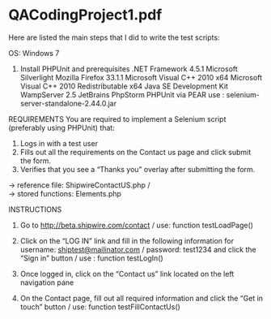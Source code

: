 QACodingProject1.pdf
====================
Here are listed the main steps that I did to write the test scripts:

OS: Windows 7 
1. Install PHPUnit and prerequisites
.NET Framework 4.5.1
Microsoft Silverlight
Mozilla Firefox 33.1.1
Microsoft Visual C++ 2010 x64
Microsoft Visual C++ 2010 Redistributable x64
Java SE Development Kit
WampServer 2.5
JetBrains PhpStorm
 PHPUnit via PEAR
use : selenium-server-standalone-2.44.0.jar

REQUIREMENTS
You are required to implement a Selenium script (preferably using PHPUnit) that:
1. Logs in with a test user 
2. Fills out all the requirements on the Contact us page and click submit the form. 
3. Verifies that you see a “Thanks you” overlay after submitting the form.

→ reference file: ShipwireContactUS.php    /     
→ stored functions: Elements.php

INSTRUCTIONS
1. Go to http://beta.shipwire.com/contact
    /   use: function testLoadPage()

2.  Click on the “LOG IN” link and fill in the following information for username: 
shiptest@mailinator.com / password: test1234 and click the “Sign in” button
  /   use : function testLogIn()

3.  Once logged in, click on the “Contact us” link located on the left navigation pane
4. On the Contact page, fill out all required information and click the “Get in touch” button
    /    use: function testFillContactUs()



